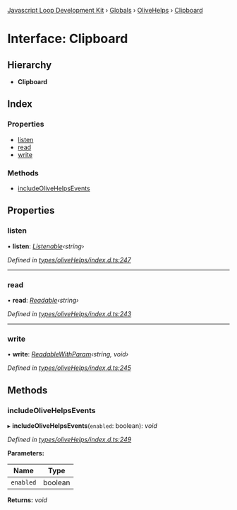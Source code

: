[Javascript Loop Development Kit](../README.md) › [Globals](../globals.md) › [OliveHelps](../modules/olivehelps.md) › [Clipboard](olivehelps.clipboard.md)

# Interface: Clipboard

## Hierarchy

* **Clipboard**

## Index

### Properties

* [listen](olivehelps.clipboard.md#listen)
* [read](olivehelps.clipboard.md#read)
* [write](olivehelps.clipboard.md#write)

### Methods

* [includeOliveHelpsEvents](olivehelps.clipboard.md#includeolivehelpsevents)

## Properties

###  listen

• **listen**: *[Listenable](../modules/olivehelps.md#listenable)‹string›*

*Defined in [types/oliveHelps/index.d.ts:247](https://github.com/open-olive/loop-development-kit/blob/ba5f0aac/ldk/javascript/src/types/oliveHelps/index.d.ts#L247)*

___

###  read

• **read**: *[Readable](../modules/olivehelps.md#readable)‹string›*

*Defined in [types/oliveHelps/index.d.ts:243](https://github.com/open-olive/loop-development-kit/blob/ba5f0aac/ldk/javascript/src/types/oliveHelps/index.d.ts#L243)*

___

###  write

• **write**: *[ReadableWithParam](../modules/olivehelps.md#readablewithparam)‹string, void›*

*Defined in [types/oliveHelps/index.d.ts:245](https://github.com/open-olive/loop-development-kit/blob/ba5f0aac/ldk/javascript/src/types/oliveHelps/index.d.ts#L245)*

## Methods

###  includeOliveHelpsEvents

▸ **includeOliveHelpsEvents**(`enabled`: boolean): *void*

*Defined in [types/oliveHelps/index.d.ts:249](https://github.com/open-olive/loop-development-kit/blob/ba5f0aac/ldk/javascript/src/types/oliveHelps/index.d.ts#L249)*

**Parameters:**

Name | Type |
------ | ------ |
`enabled` | boolean |

**Returns:** *void*
